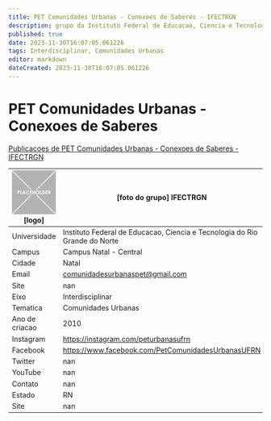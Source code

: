 ```yaml
---
title: PET Comunidades Urbanas - Conexoes de Saberes - IFECTRGN
description: grupo da Instituto Federal de Educacao, Ciencia e Tecnologia do Rio Grande do Norte
published: true
date: 2023-11-30T16:07:05.061226
tags: Interdisciplinar, Comunidades Urbanas
editor: markdown
dateCreated: 2023-11-30T16:07:05.061226
---
```


# PET Comunidades Urbanas - Conexoes de Saberes

[Publicacoes de PET Comunidades Urbanas - Conexoes de Saberes - IFECTRGN](/atividade/261PETComunidadesUrbanasConexoesdeSaberesIFECTRGN/feed.md)

| ![placeholder.png](/placeholder.png) [logo] | [foto do grupo] IFECTRGN         |
| ------------------------------------------- | ------------------------------------------------- |
| Universidade                                | Instituto Federal de Educacao, Ciencia e Tecnologia do Rio Grande do Norte      |
| Campus                                      | Campus Natal - Central            |
| Cidade                                      | Natal             |
| Email                                       | comunidadesurbanaspet@gmail.com             |
| Site                                        | nan              |
| Eixo                                        | Interdisciplinar              |
| Tematica                                    | Comunidades Urbanas          |
| Ano de criacao                              | 2010        |
| Instagram                                   | https://instagram.com/peturbanasufrn         |
| Facebook                                    | https://www.facebook.com/PetComunidadesUrbanasUFRN          |
| Twitter                                     | nan           |
| YouTube                                     | nan           |
| Contato                                     | nan         |
| Estado                                      |  RN            |
| Site                                        | nan |
